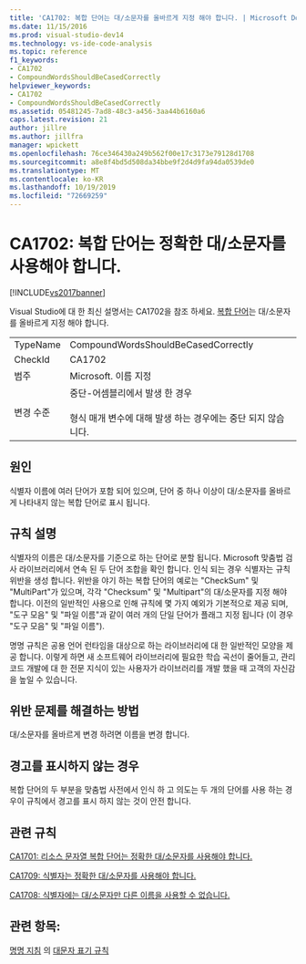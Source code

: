 ```yaml
---
title: 'CA1702: 복합 단어는 대/소문자를 올바르게 지정 해야 합니다. | Microsoft Docs'
ms.date: 11/15/2016
ms.prod: visual-studio-dev14
ms.technology: vs-ide-code-analysis
ms.topic: reference
f1_keywords:
- CA1702
- CompoundWordsShouldBeCasedCorrectly
helpviewer_keywords:
- CA1702
- CompoundWordsShouldBeCasedCorrectly
ms.assetid: 05481245-7ad8-48c3-a456-3aa44b6160a6
caps.latest.revision: 21
author: jillre
ms.author: jillfra
manager: wpickett
ms.openlocfilehash: 76ce346430a249b562f00e17c3173e79128d1708
ms.sourcegitcommit: a8e8f4bd5d508da34bbe9f2d4d9fa94da0539de0
ms.translationtype: MT
ms.contentlocale: ko-KR
ms.lasthandoff: 10/19/2019
ms.locfileid: "72669259"
---
```

# <a name="ca1702-compound-words-should-be-cased-correctly"></a>CA1702: 복합 단어는 정확한 대/소문자를 사용해야 합니다.
[!INCLUDE[vs2017banner](../includes/vs2017banner.md)]

Visual Studio에 대 한 최신 설명서는 CA1702을 참조 하세요. [복합 단어](https://docs.microsoft.com/visualstudio/code-quality/ca1702-compound-words-should-be-cased-correctly)는 대/소문자를 올바르게 지정 해야 합니다.

|||
|-|-|
|TypeName|CompoundWordsShouldBeCasedCorrectly|
|CheckId|CA1702|
|범주|Microsoft. 이름 지정|
|변경 수준|중단-어셈블리에서 발생 한 경우<br /><br /> 형식 매개 변수에 대해 발생 하는 경우에는 중단 되지 않습니다.|

## <a name="cause"></a>원인
 식별자 이름에 여러 단어가 포함 되어 있으며, 단어 중 하나 이상이 대/소문자를 올바르게 나타내지 않는 복합 단어로 표시 됩니다.

## <a name="rule-description"></a>규칙 설명
 식별자의 이름은 대/소문자를 기준으로 하는 단어로 분할 됩니다. Microsoft 맞춤법 검사 라이브러리에서 연속 된 두 단어 조합을 확인 합니다. 인식 되는 경우 식별자는 규칙 위반을 생성 합니다. 위반을 야기 하는 복합 단어의 예로는 "CheckSum" 및 "MultiPart"가 있으며, 각각 "Checksum" 및 "Multipart"의 대/소문자를 지정 해야 합니다. 이전의 일반적인 사용으로 인해 규칙에 몇 가지 예외가 기본적으로 제공 되며, "도구 모음" 및 "파일 이름"과 같이 여러 개의 단일 단어가 플래그 지정 됩니다 (이 경우 "도구 모음" 및 "파일 이름").

 명명 규칙은 공용 언어 런타임을 대상으로 하는 라이브러리에 대 한 일반적인 모양을 제공 합니다. 이렇게 하면 새 소프트웨어 라이브러리에 필요한 학습 곡선이 줄어들고, 관리 코드 개발에 대 한 전문 지식이 있는 사용자가 라이브러리를 개발 했을 때 고객의 자신감을 높일 수 있습니다.

## <a name="how-to-fix-violations"></a>위반 문제를 해결하는 방법
 대/소문자를 올바르게 변경 하려면 이름을 변경 합니다.

## <a name="when-to-suppress-warnings"></a>경고를 표시하지 않는 경우
 복합 단어의 두 부분을 맞춤법 사전에서 인식 하 고 의도는 두 개의 단어를 사용 하는 경우이 규칙에서 경고를 표시 하지 않는 것이 안전 합니다.

## <a name="related-rules"></a>관련 규칙
 [CA1701: 리소스 문자열 복합 단어는 정확한 대/소문자를 사용해야 합니다.](../code-quality/ca1701-resource-string-compound-words-should-be-cased-correctly.md)

 [CA1709: 식별자는 정확한 대/소문자를 사용해야 합니다.](../code-quality/ca1709-identifiers-should-be-cased-correctly.md)

 [CA1708: 식별자에는 대/소문자만 다른 이름을 사용할 수 없습니다.](../code-quality/ca1708-identifiers-should-differ-by-more-than-case.md)

## <a name="see-also"></a>관련 항목:
 [명명 지침](https://msdn.microsoft.com/library/fc076d66-9b5f-42d3-aa65-61d970c794a3) 의 [대문자 표기 규칙](https://msdn.microsoft.com/library/4c4ea526-9203-486f-b72d-29d61c5b3c6d)
